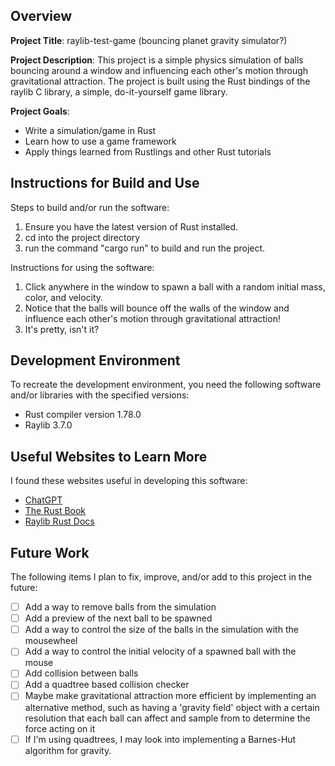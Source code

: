 ## Overview

**Project Title**:
raylib-test-game
(bouncing planet gravity simulator?)

**Project Description**:
This project is a simple physics simulation of balls bouncing around a window and influencing each other's motion through gravitational attraction. The project is built using the Rust bindings of the raylib C library, a simple, do-it-yourself game library.

**Project Goals**:
- Write a simulation/game in Rust
- Learn how to use a game framework
- Apply things learned from Rustlings and other Rust tutorials

## Instructions for Build and Use

Steps to build and/or run the software:

1. Ensure you have the latest version of Rust installed.
2. cd into the project directory
3. run the command "cargo run" to build and run the project.

Instructions for using the software:

1. Click anywhere in the window to spawn a ball with a random initial mass, color, and velocity.
2. Notice that the balls will bounce off the walls of the window and influence each other's motion through gravitational attraction!
3. It's pretty, isn't it?

## Development Environment 

To recreate the development environment, you need the following software and/or libraries with the specified versions:

* Rust compiler version 1.78.0
* Raylib 3.7.0

## Useful Websites to Learn More

I found these websites useful in developing this software:

* [ChatGPT](chat.openai.com)
* [The Rust Book](https://doc.rust-lang.org/book/)
* [Raylib Rust Docs](https://docs.rs/raylib/latest/raylib/)

## Future Work

The following items I plan to fix, improve, and/or add to this project in the future:

* [ ] Add a way to remove balls from the simulation
* [ ] Add a preview of the next ball to be spawned
* [ ] Add a way to control the size of the balls in the simulation with the mousewheel
* [ ] Add a way to control the initial velocity of a spawned ball with the mouse
* [ ] Add collision between balls
* [ ] Add a quadtree based collision checker
* [ ] Maybe make gravitational attraction more efficient by implementing an alternative method, such as having a 'gravity field' object with a certain resolution that each ball can affect and sample from to determine the force acting on it
* [ ] If I'm using quadtrees, I may look into implementing a Barnes-Hut algorithm for gravity.
